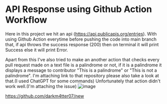 # API Response using Github Action Workflow

Here in this project we hit an api (https://api.publicapis.org/entries). With using Github Action everytime before pushing the code into main branch that, if api throws the success response (200) then on terminal it will print Success else it will print Error.

Apart from this I've also tried to make an another action that checks every pull request made on a text file is a palindrome or not, if it is a palindrome it displays a message to contributor "This is a palindrome" or "This is not a palindrome".
I'm attaching link to that repository please also take a look at that.(I used ChatGPT for some commands) 
Unfortunately that action didn't work well.(I'm attaching the issue)
![image](https://github.com/darkm4tter07/subtask3/assets/117939614/a6bfec75-fb1e-42a2-8fbe-e5f1381f6166)

https://github.com/darkm4tter07/new
